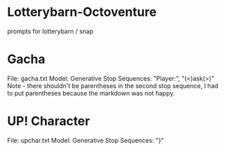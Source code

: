 # Lotterybarn-Octoventure
prompts for lotterybarn / snap

# Gacha
File: gacha.txt
Model: Generative
Stop Sequences: "Player:", "(<)ask(>)"
Note - there shouldn't be parentheses in the second stop sequence, I had to put parentheses because the markdown was not happy.

# UP! Character
File: upchar.txt
Model: Generative
Stop Sequences: "}"
